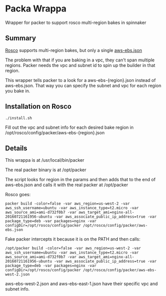 # Packa Wrappa
Wrapper for packer to support rosco multi-region bakes in spinnaker

## Summary

[Rosco](https://github.com/spinnaker/rosco) supports multi-region bakes, but only a single [aws-ebs.json](https://github.com/spinnaker/rosco/blob/master/rosco-web/config/packer/aws-ebs.json)

The problem with that if you are baking in a vpc, they can't span multiple regions. Packer needs the vpc and subnet id to spin up the builder in that region.

This wrapper tells packer to a look for a aws-ebs-{region}.json instead of aws-ebs.json. That way you can specify the subnet and vpc for each region you bake in.

## Installation on Rosco
```
./install.sh
```

Fill out the vpc and subnet info for each desired bake region in /opt/rosco/config/packer/aws-ebs-{region}.json

## Details
This wrappa is at /usr/local/bin/packer
 
The real packer binary is at /opt/packer

The script looks for region in the params and then adds that to the end of aws-ebs.json and calls it with the real packer at /opt/packer

Rosco goes:
```
packer build -color=false -var aws_region=us-west-2 -var aws_ssh_username=ubuntu -var aws_instance_type=t2.micro -var aws_source_ami=ami-d732f0b7 -var aws_target_ami=nginx-all-20160721161956-ubuntu -var aws_associate_public_ip_address=true -var package_type=deb -var packages=nginx -var configDir=/opt/rosco/config/packer /opt/rosco/config/packer/aws-ebs.json
```
Fake packer intercepts it because it is on the PATH and then calls:
```
/opt/packer build -color=false -var aws_region=us-west-2 -var aws_ssh_username=ubuntu -var aws_instance_type=t2.micro -var aws_source_ami=ami-d732f0b7 -var aws_target_ami=nginx-all-20160721161956-ubuntu -var aws_associate_public_ip_address=true -var package_type=deb -var packages=nginx -var configDir=/opt/rosco/config/packer /opt/rosco/config/packer/aws-ebs-west-2.json
```
aws-ebs-west-2.json and aws-ebs-east-1.json have their specific vpc and subnet info.